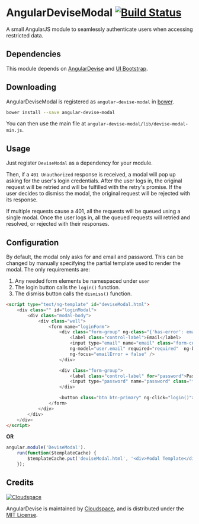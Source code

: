 AngularDeviseModal [![Build Status](https://travis-ci.org/cloudspace/angular_devise_modal.png)](http://travis-ci.org/cloudspace/angular_devise_modal)
=============

A small AngularJS module to seamlessly authenticate users when accessing
restricted data.


Dependencies
------------

This module depends on
[AngularDevise](https://github.com/cloudspace/angular_devise) and [UI
Bootstrap](https://github.com/angular-ui/bootstrap).


Downloading
-----------

AngularDeviseModal is registered as `angular-devise-modal` in
[bower](http://sindresorhus.com/bower-components/#!/search/angular-devise-modal).

```bash
bower install --save angular-devise-modal
```

You can then use the main file at
`angular-devise-modal/lib/devise-modal-min.js`.


Usage
-----

Just register `DeviseModal` as a dependency for your module.

Then, if a `401 Unauthorized` response is received, a modal will pop up
asking for the user's login credentials. After the user logs in, the
original request will be retried and will be fulfilled with the retry's
promise. If the user decides to dismiss the modal, the original request
will be rejected with its response.

If multiple requests cause a 401, all the requests will be queued using
a single modal. Once the user logs in, all the queued requests will
retried and resolved, or rejected with their responses.


Configuration
-------------

By default, the modal only asks for and email and password. This can be
changed by manually specifying the partial template used to render the
modal. The only requirements are:
 1. Any needed form elements be namespaced under `user`
 2. The login button calls the `login()` function.
 3. The dismiss button calls the `dismiss()` function.

```html
<script type="text/ng-template" id="deviseModal.html">
    <div class="" id="loginModal">
        <div class="modal-body">
            <div class="well">
                <form name="loginForm">
                    <div class="form-group" ng-class="{'has-error': emailError}">
                        <label class="control-label">Email</label>
                        <input type="email" name="email" class="form-control"
                        ng-model="user.email" required="required"  ng-blur="emailError = !!loginForm.email.$error.email"
                        ng-focus="emailError = false" />
                    </div>

                    <div class="form-group">
                        <label class="control-label" for="password">Password</label>
                        <input type="password" name="password" class="form-control" ng-model="user.password" required="required" />
                    </div>

                    <button class="btn btn-primary" ng-click="login()">Login</button>
                </form>
            </div>
        </div>
    </div>
</script>
```

**OR**

```javascript
angular.module('DeviseModal').
    run(function($templateCache) {
        $templateCache.put('deviseModal.html', '<div>Modal Template</div>');
    });
```

Credits
-------

[![Cloudspace](http://cloudspace.com/assets/images/logo.png)](http://cloudspace.com/)

AngularDevise is maintained by [Cloudspace](http://cloudspace.com/), and
is distributed under the [MIT License](/LICENSE.md).
